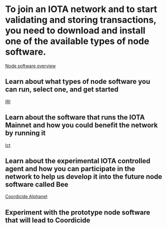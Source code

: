 # To join an IOTA network and to start validating and storing transactions, you need to download and install one of the available types of node software.

[Node software overview](/node-software/0.1/introduction/overview.md)
## Learn about what types of node software you can run, select one, and get started

[IRI](/node-software/0.1/iri/introduction/overview.md)
## Learn about the software that runs the IOTA Mainnet and how you could benefit the network by running it

[Ict](/node-software/0.1/ict/introduction/overview.md)
## Learn about the experimental IOTA controlled agent and how you can participate in the network to help us develop it into the future node software called Bee

[Coordicide Alphanet](/node-software/0.1/alphanet/introduction/overview.md)
## Experiment with the prototype node software that will lead to Coordicide